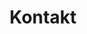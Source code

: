 ---
title: "Kontakt"
layout: "contact"
description: "Nehmen Sie mit uns Kontakt auf – wir freuen uns auf Ihre Nachricht!"
href: "/kontakt"
btn_text: "Jetzt Kontaktieren"
preview_text: "Lust auf Musik? Kontaktieren Sie uns!"
image: "/images/index/Gruppenfoto.png"
address_1: "Im Wiesengrund 16"
address_2: "63856 Bessenbach"
email: "post [at] mvkeilberg.de"
homepage: "https://mvkeilberg.de"

mitgliedschaft:
  title: "Mitglied werden"
  description: "Werden Sie Teil unserer musikalischen Familie! Der Musikverein Keilberg freut sich über neue Mitglieder, die unsere Gemeinschaft bereichern möchten – sei es als Musiker oder förderndes Mitglied."
  instructions: "Laden Sie sich unseren Mitgliedsantrag herunter, füllen Sie ihn aus und senden Sie ihn uns per Post oder E-Mail zu."
  form_url: "/pdf/MVK Beitrittserklärung 25-01.pdf"
  btn_text: "Mitgliedsantrag herunterladen"

vorstand:
  - title: "Erster Vorstand"
    name: "Jochen Haun"
    kontakt: "Steinbachweg 17  \n 63856 Bessenbach"
    mobil: "+49 171 1241 212"
  - title: "Zweiter Vorstand"
    name: "Günter Haun"
    kontakt: "Im Wiesengrund 16  \n 63856 Bessenbach"
    mobil: "+49 176 4314 4286"
---